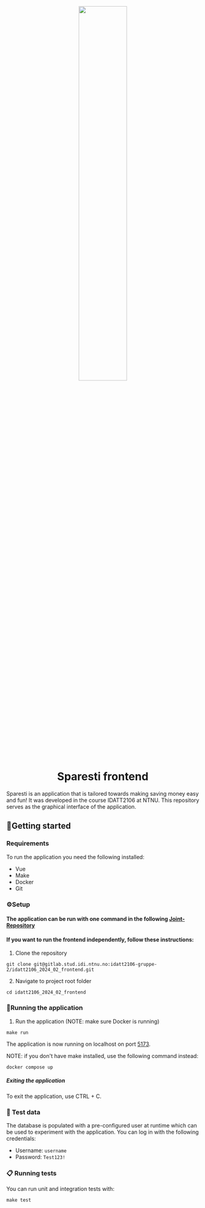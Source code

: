 <p align="center">
    <a href="https://gitlab.stud.idi.ntnu.no/idatt2106-gruppe-2/idatt2106_2024_02_frontend" target="_blank">
        <img width="50%" src="https://media.discordapp.net/attachments/1229758481150640209/1235586776824021103/avatar1.png?ex=6635921b&is=6634409b&hm=8818fe5e10a69e6df7b9da102e5fb65dcdbd962b2614d392be2578d6542822c4&=&format=webp&quality=lossless&width=1135&height=1137">
    </a>
    </p>
<h1 align="center">
            Sparesti frontend   
</h1>
Sparesti is an application that is tailored towards making saving money easy and fun! It was developed in the course IDATT2106 at NTNU. This repository serves as the graphical interface of the application.

## 🚀Getting started


### Requirements

To run the application you need the following installed:

- Vue
- Make
- Docker
- Git

### ⚙️Setup

#### The application can be run with one command in the following [Joint-Repository](https://github.com/haruixu/SpareSti)

#### If you want to run the frontend independently, follow these instructions:

1. Clone the repository

```
git clone git@gitlab.stud.idi.ntnu.no:idatt2106-gruppe-2/idatt2106_2024_02_frontend.git
```

2. Navigate to project root folder
```
cd idatt2106_2024_02_frontend
```


### 🚗Running the application

1. Run the application (NOTE: make sure Docker is running)
```
make run
```

The application is now running on localhost on port [5173](http://localhost:5173).

NOTE: if you don't have make installed, use the following command instead:

```
docker compose up
```

##### Exiting the application
To exit the application, use CTRL + C.

### 🧪 Test data
The database is populated with a pre-configured user at runtime which 
can be used to experiment with the application. You can log in with the following credentials:
- Username: ```username```
- Password: ```Test123!```

### 📋 Running tests
You can run unit and integration tests with: 
```
make test
```
